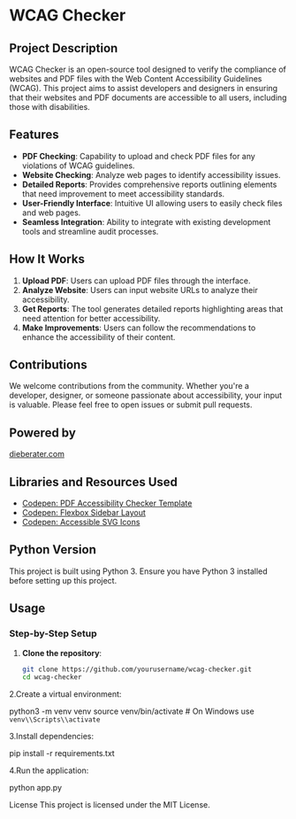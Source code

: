 # WCAG Checker

## Project Description

WCAG Checker is an open-source tool designed to verify the compliance of websites and PDF files with the Web Content Accessibility Guidelines (WCAG). This project aims to assist developers and designers in ensuring that their websites and PDF documents are accessible to all users, including those with disabilities.

## Features

- **PDF Checking**: Capability to upload and check PDF files for any violations of WCAG guidelines.
- **Website Checking**: Analyze web pages to identify accessibility issues.
- **Detailed Reports**: Provides comprehensive reports outlining elements that need improvement to meet accessibility standards.
- **User-Friendly Interface**: Intuitive UI allowing users to easily check files and web pages.
- **Seamless Integration**: Ability to integrate with existing development tools and streamline audit processes.

## How It Works

1. **Upload PDF**: Users can upload PDF files through the interface.
2. **Analyze Website**: Users can input website URLs to analyze their accessibility.
3. **Get Reports**: The tool generates detailed reports highlighting areas that need attention for better accessibility.
4. **Make Improvements**: Users can follow the recommendations to enhance the accessibility of their content.

## Contributions

We welcome contributions from the community. Whether you're a developer, designer, or someone passionate about accessibility, your input is valuable. Please feel free to open issues or submit pull requests.

## Powered by

[dieberater.com](https://dieberater.com)

## Libraries and Resources Used

- [Codepen: PDF Accessibility Checker Template](https://codepen.io/azouaoui-med/pen/wpBadb)
- [Codepen: Flexbox Sidebar Layout](https://codepen.io/weboverhauls/pen/zYvopYE)
- [Codepen: Accessible SVG Icons](https://codepen.io/alvaromontoro/pen/YgpWZG)

## Python Version

This project is built using Python 3. Ensure you have Python 3 installed before setting up this project.

## Usage

### Step-by-Step Setup

1. **Clone the repository**:
   ```bash
   git clone https://github.com/yourusername/wcag-checker.git
   cd wcag-checker
   

2.Create a virtual environment:


python3 -m venv venv
source venv/bin/activate  # On Windows use `venv\\Scripts\\activate`

3.Install dependencies:

pip install -r requirements.txt


4.Run the application:

python app.py


License
This project is licensed under the MIT License.

